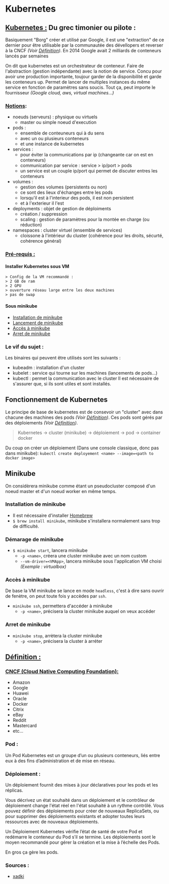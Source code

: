 # Kubernetes

## <u>Kubernetes :</u> Du grec timonier ou pilote :
Basiquement "Borg" créer et utilisé par Google, il est une "extraction" de ce dernier
pour être utilisable par la communautée des dévellopers et reverser à la CNCF _(Voir [Définition](#cncf))_.
En 2014 Google avait 2 milliards de conteneurs lancés par semaines

On dit que kubernetes est un orchestrateur de conteneur. Faire de l'abstraction (gestion indépendante) avec la notion de service.
Concu pour avoir une production importante, toujour garder de la disponibilité et garde les conteneurs up.
Permet de lancer de multiples instances du même service en fonction de paramètres sans soucis.
Tout ça, peut importe le fournisseur _(Google cloud, aws, virtual machines...)_

### <u>Notions</u>:
- noeuds (serveurs) : physique ou virtuels
	- master ou simple noeud d'execution
- pods :
	- ensemble de conteuneurs qui à du sens
	- avec un ou plusieurs conteneurs
	- et une instance de kubernetes
- services : 
	- pour éviter la communications par ip (changeante car on est en conteneurs)
	- communication par service : service > ip/port > pods
	- un service est un couple ip/port qui permet de discuter entres les conteneurs
- volumes :
	- gestion des volumes (persistents ou non)
	- ce sont des lieux d'échanges entre les pods
	- lorsqu'il est à l'interieur des pods, il est non persistent
	- et à l'exterieur il l'est
- deployments : objet de gestion de déploiments
	- création / suppression
	- scaling : gestion de paramètres pour la montée en charge (ou réduction)
- namespaces : cluster virtuel (ensemble de services)
	- cloissone à l'intérieur du cluster (cohérence pour les droits, sécurté, cohérence général)

### <u>Pré-requis :</u>
#### Installer Kubernetes sous VM
	> Config de la VM recommandé :
	> 2 GB de ram
	> 2 GPU
	> ouverture réseau large entre les deux machines
	> pas de swap

#### Sous minikube
- [Installation de minikube](#minikube_inst)
- [Lancement de minikube](#minikube_start)
- [Accès à minikube](#minikube_access)
- [Arret de minikube](#minikube_stop)

### Le vif du sujet :
Les binaires qui peuvent être utilisés sont les suivants :
- kubeadm : installation d'un cluster
- kubelet : service qui tourne sur les machines (lancements de pods...)
- kubectl : permet la communication avec le cluster
Il est nécessaire de s'assurer que, si ils sont utiles et sont installés.

## Fonctionnement de Kubernetes
Le principe de base de kubernetes est de consevoir un "cluster" avec dans chacune des machines des pods _(Voir [Définition](#pod))_.
Ces pods sont gérés par des déploiements _(Voir [Définition](#pod))_.
> Kubernetes -> cluster (minikube) -> déploiement -> pod -> container docker

Du coup on créer un déploiement (Dans une console classique, donc pas dans minikube):
`kubectl create deployement <name> --image=<path to docker image>`

## Minikube
On considèrera minikube comme étant un pseudocluster composé d'un noeud master et d'un noeud worker en même temps.<br>
<a name="minikube_inst"></a>
### Installation de minikube
- Il est nécessaire d'installer [Homebrew](https://brew.sh/index_fr)
- `$ brew install minikube`, minikube s'installera normalement sans trop de difficulté.

<a name="minikube_start"></a>
### Démarage de minikube
- `$ minikube start`, lancera minikube
	- `-p <name>`, créera une cluster minikube avec un nom custom
	- `--vm-driver=<VMApp>`, lancera minikube sous l'application VM choisi _(Exemple : virtualbox)_

<a name="minikube_access"></a>
### Accès à minikube
De base la VM minikube se lance en mode `headless`, c'est à dire sans ouvrir de fenètre, on peut toute fois y accèdes par `ssh`.
- `minikube ssh`, permettera d'accéder à minikube
	- `-p <name>`, précisera la cluster minikube auquel on veux accéder

<a name="minikube_stop"></a>
### Arret de minikube
- `minikube stop`, arrètera la cluster minikube
	- `-p <name>`, précisera la cluster à arréter

<a name="definition"></a>
## <u>Définition :</u>

<a name="cncf"></a>
### <u>CNCF (Cloud Native Computing Foundation):</u>
- Amazon
- Google
- Huawei
- Oracle
- Docker
- Citrix
- eBay
- Reddit
- Mastercard
- etc...

<a name="pod"></a>
### Pod :
Un Pod Kubernetes est un groupe d’un ou plusieurs conteneurs, liés entre eux à des fins d’administration et de mise en réseau.

<a name="deployement"></a>
### Déploiement :
Un déploiement fournit des mises à jour déclaratives pour les pods et les réplicas.

Vous décrivez un état souhaité dans un déploiement et le contrôleur de déploiement change l'état réel en l'état souhaité à un rythme contrôlé. Vous pouvez définir des déploiements pour créer de nouveaux ReplicaSets, ou pour supprimer des déploiements existants et adopter toutes leurs ressources avec de nouveaux déploiements.

Un Déploiement Kubernetes vérifie l’état de santé de votre Pod et redémarre le conteneur du Pod s’il se termine. Les déploiements sont le moyen recommandé pour gérer la création et la mise à l’échelle des Pods.

En gros ça gère les pods.

### Sources :
- [xadki](https://www.youtube.com/watch?v=37VLg7mlHu8&list=PLn6POgpklwWqfzaosSgX2XEKpse5VY2v5&index=1)
